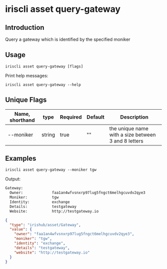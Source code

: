 # iriscli asset query-gateway

## Introduction

Query a gateway which is identified by the specified moniker

## Usage

```
iriscli asset query-gateway [flags]
```

Print help messages:
```
iriscli asset query-gateway --help
```

## Unique Flags

| Name, shorthand     | type   | Required | Default  | Description                                                         |
| --------------------| -----  | -------- | -------- | ------------------------------------------------------------------- |
| --moniker           | string | true     | ""       | the unique name with a size between 3 and 8 letters|


## Examples

```
iriscli asset query-gateway --moniker tgw
```

Output:
```txt
Gateway:
  Owner:             faa1an4wfvsnxrp97lug5fngct6melhgcuvdv2qye3
  Moniker:           tgw
  Identity:          exchange
  Details:           testgateway
  Website:           http://testgateway.io
```

```json
{
  "type": "irishub/asset/Gateway",
  "value": {
    "owner": "faa1an4wfvsnxrp97lug5fngct6melhgcuvdv2qye3",
    "moniker": "tgw",
    "identity": "exchange",
    "details": "testgateway",
    "website": "http://testgateway.io"
  }
}
```